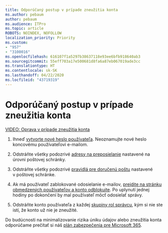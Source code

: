 ```yaml
---
title: Odporúčaný postup v prípade zneužitia konta
ms.author: pebaum
author: pebaum
ms.audience: ITPro
ms.topic: article
ROBOTS: NOINDEX, NOFOLLOW
localization_priority: Priority
ms.custom:
- "957"
- "3100016"
ms.openlocfilehash: 616107f1a5297b38637118e93ee6bfb918640ab3
ms.sourcegitcommit: 55eff703a17e500681d8fa6a87eb067019ade3cc
ms.translationtype: HT
ms.contentlocale: sk-SK
ms.lasthandoff: 04/22/2020
ms.locfileid: "43719319"
---
```

# <a name="recommended-steps-to-take-if-an-account-is-compromised"></a>Odporúčaný postup v prípade zneužitia konta

[VIDEO: Oprava v prípade zneužitia konta](https://www.microsoft.com/videoplayer/embed/RE2jvOb?pid=ocpVideo0-innerdiv-oneplayer&amp;postJsllMsg=true&amp;maskLevel=20&amp;autoplay=true)
  
1. Ihneď [vytvorte nové heslo používateľa](https://docs.microsoft.com/office365/admin/add-users/reset-passwords). Neoznamujte nové heslo koncovému používateľovi e-mailom.

2. Odstráňte všetky podozrivé [adresy na preposielanie](https://docs.microsoft.com/office365/admin/email/configure-email-forwarding) nastavené na úrovni poštovej schránky.

3. Odstráňte všetky podozrivé [pravidlá pre doručenú poštu](https://support.office.com/article/1433E3A0-7FB0-4999-B536-50E05CB67FED) nastavené v poštovej schránke.

4. Ak má používateľ zablokované odosielanie e-mailov, [prejdite na stránku obmedzených používateľov a konto odblokujte](https://protection.office.com/?hash=/restrictedusers). Po uplynutí jednej hodiny po dokončení by mal používateľ môcť odosielať správy.

5. Odstráňte konto používateľa z každej [skupiny rol správcu](https://docs.microsoft.com//office365/admin/add-users/assign-admin-roles), kým si nie ste istí, že konto už nie je zneužité.

Do budúcnosti na minimalizovanie rizika úniku údajov alebo zneužitia konta odporúčame prečítať si náš [plán zabezpečenia pre Microsoft 365](https://docs.microsoft.com//office365/securitycompliance/security-roadmap).
  
